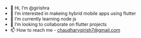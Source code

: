 - 👋 Hi, I’m @girishra
- 👀 I’m interested in makeing hybrid mobile apps using flutter
- 🌱 I’m currently learning node js
- 💞️ I’m looking to collaborate on flutter projects
- 📫 How to reach me - chaudharygirish7@gmail.com

<!---
girishra/girishra is a ✨ special ✨ repository because its `README.md` (this file) appears on your GitHub profile.
You can click the Preview link to take a look at your changes.
--->
